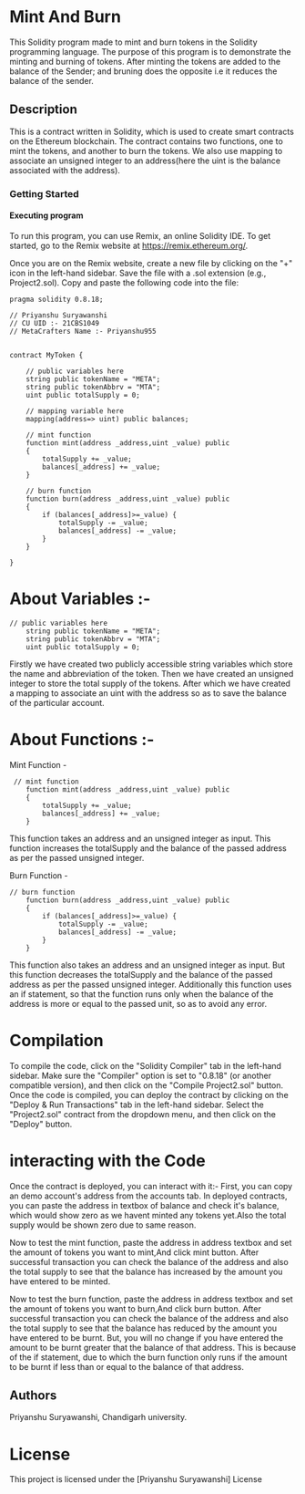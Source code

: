 # Mint And Burn
This Solidity program made to mint and burn tokens in the Solidity programming language. The purpose of this program is to demonstrate the minting and burning of tokens. After minting the tokens are added to the balance of the Sender;
and bruning does the opposite i.e it reduces the balance of the sender.

## Description
This is a contract written in Solidity, which is used to create smart contracts on the Ethereum blockchain. The contract contains two functions, one to mint the tokens, and another to burn the tokens. We also use mapping to associate an unsigned integer to an address(here the uint is the balance associated with the address).

### Getting Started
#### Executing program
To run this program, you can use Remix, an online Solidity IDE. To get started, go to the Remix website at https://remix.ethereum.org/.

Once you are on the Remix website, create a new file by clicking on the "+" icon in the left-hand sidebar. Save the file with a .sol extension (e.g., Project2.sol). Copy and paste the following code into the file:

``` // SPDX-License-Identifier: MIT
pragma solidity 0.8.18;

// Priyanshu Suryawanshi 
// CU UID :- 21CBS1049
// MetaCrafters Name :- Priyanshu955


contract MyToken {

    // public variables here
    string public tokenName = "META"; 
    string public tokenAbbrv = "MTA"; 
    uint public totalSupply = 0; 

    // mapping variable here
    mapping(address=> uint) public balances;

    // mint function
    function mint(address _address,uint _value) public 
    {
        totalSupply += _value;
        balances[_address] += _value;
    }

    // burn function
    function burn(address _address,uint _value) public 
    {
        if (balances[_address]>=_value) {
            totalSupply -= _value;
            balances[_address] -= _value;
        }
    }

}
```
# About Variables :- 
```
// public variables here
    string public tokenName = "META"; 
    string public tokenAbbrv = "MTA"; 
    uint public totalSupply = 0; 
```
Firstly we have created two publicly accessible string variables which store the name and abbreviation of the token.
Then we have created an unsigned integer to store the total supply of the tokens.
After which we have created a mapping to associate an uint with the address so as to save the balance of the particular account.

# About Functions :-
Mint Function -
```
 // mint function
    function mint(address _address,uint _value) public 
    {
        totalSupply += _value;
        balances[_address] += _value;
    }
```
This function takes an address and an unsigned integer as input.
This function increases the totalSupply and the balance of the passed address as per the passed unsigned integer.

Burn Function -
```
// burn function
    function burn(address _address,uint _value) public 
    {
        if (balances[_address]>=_value) {
            totalSupply -= _value;
            balances[_address] -= _value;
        }
    }
```
This function also takes an address and an unsigned integer as input.
But this function decreases the totalSupply and the balance of the passed address as per the passed unsigned integer.
Additionally this function uses an if statement, so that the function runs only when the balance of the address is more or equal to the passed unit, so as to avoid any error.

# Compilation
To compile the code, click on the "Solidity Compiler" tab in the left-hand sidebar. Make sure the "Compiler" option is set to "0.8.18" (or another compatible version), and then click on the "Compile Project2.sol" button.
Once the code is compiled, you can deploy the contract by clicking on the "Deploy & Run Transactions" tab in the left-hand sidebar. Select the "Project2.sol" contract from the dropdown menu, and then click on the "Deploy" button.

# interacting with the Code
Once the contract is deployed, you can interact with it:-
First, you can copy an demo account's address from the accounts tab.
In deployed contracts, you can paste the address in textbox of balance and check it's balance, which would show zero as we havent minted any tokens yet.Also the total supply would be shown zero due to same reason.


Now to test the mint function, paste the address in address textbox and set the amount of tokens you want to mint,And click mint button. After successful transaction you can check the balance of the address and also the total supply to see that the balance has increased by the amount you have entered to be minted. 

Now to test the burn function, paste the address in address textbox and set the amount of tokens you want to burn,And click burn button. After successful transaction you can check the balance of the address and also the total supply to see that the balance has reduced by the amount you have entered to be burnt.
But, you will no change if you have entered the amount to be burnt greater that the balance of that address. This is because of the if statement, due to which the burn function only runs if the amount to be burnt if less than or equal to the balance of that address.

## Authors
Priyanshu Suryawanshi, Chandigarh university.  

# License
This project is licensed under the [Priyanshu Suryawanshi] License
